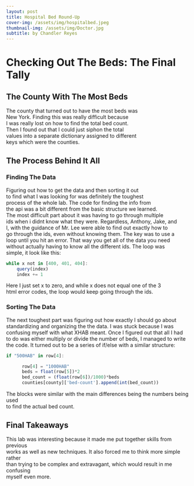 ```yaml
---
layout: post
title: Hospital Bed Round-Up
cover-img: /assets/img/hospitalbed.jpeg
thumbnail-img: /assets/img/Doctor.jpg
subtitle: by Chandler Reyes
---
```


# Checking Out The Beds: The Final Tally

## The County With The Most Beds
The county that turned out to have the most beds was  
New York. Finding this was really difficult because  
I was really lost on how to find the total bed count.  
Then I found out that I could just siphon the total  
values into a separate dictionary assigned to different  
keys which were the counties.

## The Process Behind It All

### Finding The Data
Figuring out how to get the data and then sorting it out  
to find what I was looking for was definitely the toughest  
process of the whole lab. The code for finding the info from  
the api was a bit different from the basic structure we learned.  
The most difficult part about it was having to go through multiple  
ids when i didnt know what they were. Regardless, Anthony, Jake, and  
I, with the guidance of Mr. Lee were able to find out exactly how to  
go through the ids, even without knowing them. The key was to use a  
loop until you hit an error. That way you get all of the data you need  
without actually having to know all the different ids. The loop was  
simple, it look like this:
```javascript
while x not in [400, 401, 404]:
    query(index)
    index += 1
```
Here I just set x to zero, and while x does not equal one of the 3  
html error codes, the loop would keep going through the ids.

### Sorting The Data
The next toughest part was figuring out how exactly I should go about  
standardizing and organizing the the data. I was stuck because I was  
confusing myself with what XHAB meant. Once I figured out that all I had  
to do was either multiply or divide the number of beds, I managed to write  
the code. It turned out to be a series of if/else with a similar structure:
```javascript
if "500HAB" in row[4]:

      row[4] = "1000HAB"
      beds = float(row[5])*2
      bed_count = (float(row[6])/1000)*beds
      counties[county]['bed-count'].append(int(bed_count))
```
The blocks were similar with the main differences being the numbers being used  
to find the actual bed count.

## Final Takeaways
This lab was interesting because it made me put together skills from previous  
works as well as new techniques. It also forced me to think more simple rather  
than trying to be complex and extravagant, which would result in me confusing  
myself even more.
